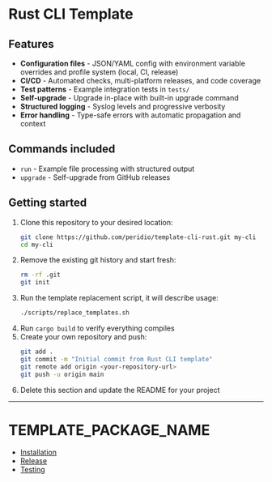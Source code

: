# Rust CLI Template

## Features

- **Configuration files** - JSON/YAML config with environment variable overrides and profile system (local, CI, release)
- **CI/CD** - Automated checks, multi-platform releases, and code coverage
- **Test patterns** - Example integration tests in `tests/`
- **Self-upgrade** - Upgrade in-place with built-in upgrade command
- **Structured logging** - Syslog levels and progressive verbosity
- **Error handling** - Type-safe errors with automatic propagation and context

## Commands included

- `run` - Example file processing with structured output
- `upgrade` - Self-upgrade from GitHub releases

## Getting started

1. Clone this repository to your desired location:
   ```bash
   git clone https://github.com/peridio/template-cli-rust.git my-cli
   cd my-cli
   ```
2. Remove the existing git history and start fresh:
   ```bash
   rm -rf .git
   git init
   ```
3. Run the template replacement script, it will describe usage:
   ```bash
   ./scripts/replace_templates.sh
   ```
4. Run `cargo build` to verify everything compiles
5. Create your own repository and push:
   ```bash
   git add .
   git commit -m "Initial commit from Rust CLI template"
   git remote add origin <your-repository-url>
   git push -u origin main
   ```
6. Delete this section and update the README for your project

---

# __TEMPLATE_PACKAGE_NAME__

- [Installation](docs/installation.md)
- [Release](docs/release.md)
- [Testing](docs/testing.md)
